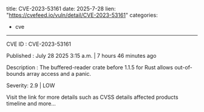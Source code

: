  
title: CVE-2023-53161
date: 2025-7-28
lien: "https://cvefeed.io/vuln/detail/CVE-2023-53161"
categories:
  - cve
---

CVE ID : CVE-2023-53161

Published :  July 28
2025
3:15 a.m. | 7 hours
46 minutes ago

Description : The buffered-reader crate before 1.1.5 for Rust allows out-of-bounds array access and a panic.

Severity: 2.9 | LOW

Visit the link for more details
such as CVSS details
affected products
timeline
and more...

